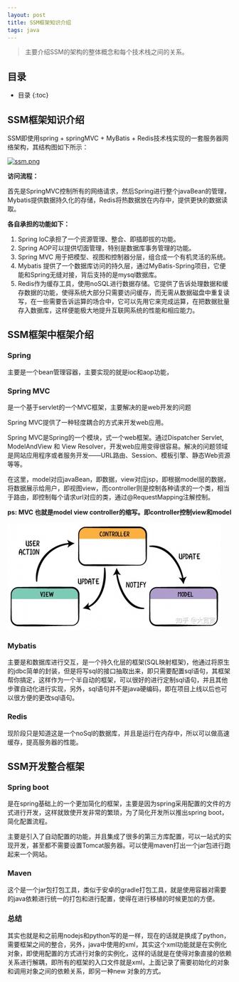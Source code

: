 ```yaml
---
layout: post
title: SSM框架知识介绍
tags: java 
---
```


> 主要介绍SSM的架构的整体概念和每个技术栈之间的关系。

##  目录
* 目录
{:toc}
## SSM框架知识介绍

SSM即使用spring + springMVC + MyBatis + Redis技术栈实现的一套服务器网络架构，其结构图如下所示：  

[![ssm.png](https://pic.tyzhang.top/images/2020/04/07/ssm.png)](https://pic.tyzhang.top/image/e9U)

**访问流程：**  

首先是SpringMVC控制所有的网络请求，然后Spring进行整个javaBean的管理，Mybatis提供数据持久化的存储，Redis将热数据放在内存中，提供更快的数据读取。   

**各自承担的功能如下：**  

1. Spring IoC承担了一个资源管理、整合、即插即拔的功能。
2. Spring AOP可以提供切面管理，特别是数据库事务管理的功能。
3. Spring MVC 用于把模型、视图和控制器分层，组合成一个有机灵活的系统。
4. Mybatis 提供了一个数据库访问的持久层，通过MyBatis-Spring项目，它便能和Spring无缝对接，背后支持的是mysql数据库。
5. Redis作为缓存工具，使用noSQL进行数据存储。它提供了告诉处理数据和缓存数据的功能，使得系统大部分只需要访问缓存，而无需从数据磁盘中重复读写，在一些需要告诉运算的场合中，它可以先用它来完成运算，在把数据批量存入数据库，这样便能极大地提升互联网系统的性能和相应能力。

## SSM框架中框架介绍


### Spring

主要是一个bean管理容器，主要实现的就是ioc和aop功能，


### Spring MVC

是一个基于servlet的一个MVC框架，主要解决的是web开发的问题

Spring MVC提供了一种轻度耦合的方式来开发web应用。

Spring MVC是Spring的一个模块，式一个web框架。通过Dispatcher Servlet, ModelAndView 和 View Resolver，开发web应用变得很容易。解决的问题领域是网站应用程序或者服务开发——URL路由、Session、模板引擎、静态Web资源等等。  

在这里，model对应javaBean，即数据，view对应jsp，即根据model层的数据，将数据展示给用户，即视图view，而controller则是控制各种请求的一个类，相当于路由，即控制每个请求url对应的类，通过@RequestMapping注解控制。    

**ps: MVC 也就是model view controller的缩写。即controller控制view和model**

![](/image/mvc.jpg)

### Mybatis

主要是和数据库进行交互，是一个持久化层的框架(SQL映射框架)，他通过将原生的jdbc简单的封装，但是将写sql的接口抽取出来，即只需要配置sql语句，其框架帮你搞定，这样作为一个半自动的框架，可以很好的进行定制sql语句，并且其他步骤自动化进行实现，另外，sql语句并不是java硬编码，即在项目上线以后也可以很方便的更改sql语句。

### Redis

现阶段只是知道这是一个noSql的数据库，并且是运行在内存中，所以可以做高速缓存，提高服务器的性能。

## SSM开发整合框架

### Spring  boot

是在spring基础上的一个更加简化的框架，主要是因为spring采用配置的文件的方式进行开发，这样就致使开发非常的繁琐，为了简化开发所以推出spring boot，简化配置流程。

主要是引入了自动配置的功能，并且集成了很多的第三方库配置，可以一站式的实现开发，甚至都不需要设置Tomcat服务器。可以使用maven打出一个jar包进行跑起来一个网站。

### Maven

这个是一个jar包打包工具，类似于安卓的gradle打包工具，就是使用容器对需要的java依赖进行统一的打包和进行配置，使得在进行移植的时候更加的方便。


### 总结
其实也就是和之前用nodejs和python写的是一样，现在的话就是换成了python，需要框架之间的整合，另外，java中使用的xml，其实这个xml功能就是在实例化对象，即使用配置的方式进行对象的实例化，这样的话就是在使得对象直接的依赖关系进行解耦，即所有的框架的入口文件就是xml，上面记录了需要初始化的对象和调用对象之间的依赖关系，即另一种new 对象的方式。